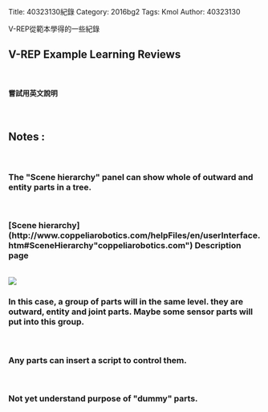 Title: 40323130紀錄
Category: 2016bg2
Tags: Kmol
Author: 40323130


V-REP從範本學得的一些紀錄

<!-- PELICAN_END_SUMMARY -->

<h2>V-REP Example Learning Reviews</h2>
</br>
<h4>嘗試用英文說明</h4>
</br>
<h2>Notes :</h2>
</br>
<h3>The "Scene hierarchy" panel can show whole of outward and entity parts in a tree.</h3>
</br>
<h3>
[Scene hierarchy](http://www.coppeliarobotics.com/helpFiles/en/userInterface.htm#SceneHierarchy"coppeliarobotics.com") Description page
</h3>
</br>
<img src="http://i.imgur.com/cqIHtFn.jpg" >
</br>
<h3>In this case, a group of parts will in the same level. they are outward, entity and joint parts. Maybe some sensor parts will put into this group.</h3>
</br>
<h3>Any parts can insert a script to control them.</h3>
</br>
<h3>Not yet understand purpose of "dummy" parts.</h3>
</br>